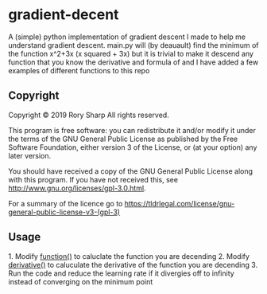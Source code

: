 # gradient-decent
A (simple) python implementation of gradient descent I made to help me understand gradient descent. 
main.py will (by deauault) find the minimum of the function x^2+3x (x squared + 3x) but it is trivial to make it descend any function that you know the derivative and formula of and I have added a few examples of different functions to this repo

## Copyright
Copyright © 2019  Rory Sharp All rights reserved.

This program is free software: you can redistribute it and/or modify
it under the terms of the GNU General Public License as published by
the Free Software Foundation, either version 3 of the License, or
(at your option) any later version.

You should have received a copy of the GNU General Public License
along with this program.  If you have not received this, see <http://www.gnu.org/licenses/gpl-3.0.html>.

For a summary of the licence go to https://tldrlegal.com/license/gnu-general-public-license-v3-(gpl-3)

## Usage
1\. Modify [function()](https://github.com/qwertpi/gradient-decent/blob/b5cae38163f2476ce5515fbebab849bded75d3a3/main.py#L11) to caluclate the function you are decending
2\. Modify [derivative()](https://github.com/qwertpi/gradient-decent/blob/b5cae38163f2476ce5515fbebab849bded75d3a3/main.py#L11) to caluculate the derivative of the function you are decending
3\. Run the code and reduce the learning rate if it divergies off to infinity instead of converging on the minimum point
